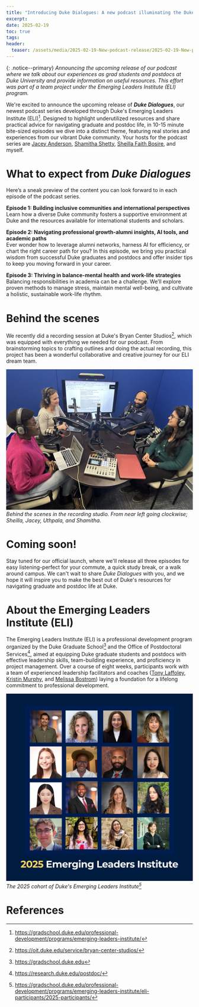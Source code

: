 ```yaml
---
title: "Introducing Duke Dialogues: A new podcast illuminating the Duke graduate and postdoc experience"
excerpt: 
date: 2025-02-19
toc: true
tags: 
header:
  teaser: /assets/media/2025-02-19-New-podcast-release/2025-02-19-New-podcast-release-20250219213912773.jpeg
---
```

{: .notice--primary}
*Announcing the upcoming release of our podcast where we talk about our experiences as grad students and postdocs at Duke University and provide information on useful resources. This effort was part of a team project under the Emerging Leaders Institute (ELI) program.* 

We're excited to announce the upcoming release of ***Duke Dialogues***, our newest podcast series developed through Duke's Emerging Leaders Institute (ELI)[^1]. Designed to highlight underutilized resources and share practical advice for navigating graduate and postdoc life, in 10-15 minute bite-sized episodes we dive into a distinct theme, featuring real stories and experiences from our vibrant Duke community. Your hosts for the podcast series are [Jacey Anderson](https://www.linkedin.com/in/jacey-anderson-260112108/), [Shamitha Shetty](https://www.linkedin.com/in/shamithashetty/), [Sheilla Faith Bosire](https://www.linkedin.com/in/sheilla-faith-k-951b84145/), and myself. 

# What to expect from *Duke Dialogues*

Here’s a sneak preview of the content you can look forward to in each episode of the podcast series.  

**Episode 1: Building inclusive communities and international perspectives**<br>
Learn how a diverse Duke community fosters a supportive environment at Duke and the resources available for international students and scholars. 

**Episode 2: Navigating professional growth-alumni insights, AI tools, and academic paths**<br>
Ever wonder how to leverage alumni networks, harness AI for efficiency, or chart the right career path for you? In this episode, we bring you practical wisdom from successful Duke graduates and postdocs and offer insider tips to keep you moving forward in your career.

**Episode 3: Thriving in balance-mental health and work-life strategies**<br>
Balancing responsibilities in academia can be a challenge. We’ll explore proven methods to manage stress, maintain mental well-being, and cultivate a holistic, sustainable work-life rhythm.

# Behind the scenes

We recently did a recording session at Duke's Bryan Center Studios[^5], which was equipped with everything we needed for our podcast. From brainstorming topics to crafting outlines and doing the actual recording, this project has been a wonderful collaborative and creative journey for our ELI dream team. 

![2025-02-19-New-podcast-release-20250219213912773](/assets/media/2025-02-19-New-podcast-release/2025-02-19-New-podcast-release-20250219213912773.jpeg)*Behind the scenes in the recording studio. From near left going clockwise; Sheilla, Jacey, Uthpala, and Shamitha.*

# Coming soon!

Stay tuned for our official launch, where we'll release all three episodes for easy listening-perfect for your commute, a quick study break, or a walk around campus. We can't wait to share *Duke Dialogues* with you, and we hope it will inspire you to make the best out of Duke's resources for navigating graduate and postdoc life at Duke. 

# About the Emerging Leaders Institute (ELI)

The Emerging Leaders Institute (ELI) is a professional development program organized by the Duke Graduate School[^3] and the Office of Postdoctoral Services[^4], aimed at equipping Duke graduate students and postdocs with effective leadership skills, team-building experience, and proficiency in project management. Over a course of eight weeks, participants work with a team of experienced leadership facilitators and coaches ([Tony Laffoley](https://www.linkedin.com/in/anthonylaffoley/), [Kristin Murphy](https://www.linkedin.com/in/kristinfmurphy/), and [Melissa Bostrom](https://www.linkedin.com/in/melissabostrom/)) laying a foundation for a lifelong commitment to professional development. 

![2025-02-19-New-podcast-release-20250219214048479](/assets/media/2025-02-19-New-podcast-release/2025-02-19-New-podcast-release-20250219214048479.png)*The 2025 cohort of Duke's Emerging Leaders Institute[^2]*

# References

[^1]: <https://gradschool.duke.edu/professional-development/programs/emerging-leaders-institute/>

[^2]: <https://gradschool.duke.edu/professional-development/programs/emerging-leaders-institute/eli-participants/2025-participants/>

[^3]: <https://gradschool.duke.edu>

[^4]: <https://research.duke.edu/postdoc/>

[^5]: <https://oit.duke.edu/service/bryan-center-studios/>

